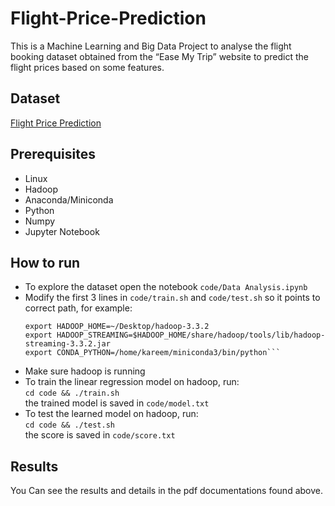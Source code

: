 # Flight-Price-Prediction
This is a Machine Learning and Big Data Project to analyse the flight booking dataset obtained from the “Ease My Trip” website to predict the flight prices based on some features. 

## Dataset
[Flight Price Prediction](https://www.kaggle.com/datasets/shubhambathwal/flight-price-prediction)

## Prerequisites
- Linux
- Hadoop
- Anaconda/Miniconda
- Python
- Numpy
- Jupyter Notebook

## How to run
- To explore the dataset open the notebook 
`code/Data Analysis.ipynb`
- Modify the first 3 lines in `code/train.sh` and `code/test.sh` so it points to correct path, for example:
  ```
  export HADOOP_HOME=~/Desktop/hadoop-3.3.2
  export HADOOP_STREAMING=$HADOOP_HOME/share/hadoop/tools/lib/hadoop-streaming-3.3.2.jar
  export CONDA_PYTHON=/home/kareem/miniconda3/bin/python```
- Make sure hadoop is running
- To train the linear regression model on hadoop, run:  
  `cd code && ./train.sh`  
  the trained model is saved in `code/model.txt`
- To test the learned model on hadoop, run:  
  `cd code && ./test.sh`  
  the score is saved in `code/score.txt`

## Results
You Can see the results and details in the pdf documentations found above.

